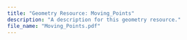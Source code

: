 ```yaml
---
title: "Geometry Resource: Moving_Points"
description: "A description for this geometry resource."
file_name: "Moving_Points.pdf"
---
```

